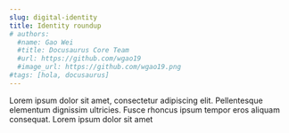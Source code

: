 ```yaml
---
slug: digital-identity
title: Identity roundup 
# authors:
  #name: Gao Wei
  #title: Docusaurus Core Team
  #url: https://github.com/wgao19
  #image_url: https://github.com/wgao19.png
#tags: [hola, docusaurus]
---
```


Lorem ipsum dolor sit amet, consectetur adipiscing elit. Pellentesque elementum dignissim ultricies. Fusce rhoncus ipsum tempor eros aliquam consequat. Lorem ipsum dolor sit amet

